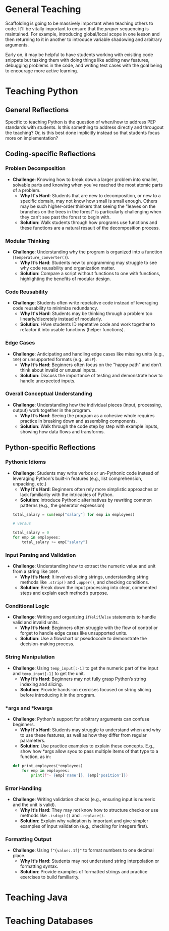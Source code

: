 # General Teaching
Scaffolding is going to be massively important when teaching others to code. It'll be vitally important to ensure that the *proper* sequencing is maintained. For example, introducing global/local scope in one lesson and then returning to it in another to introduce variable shadowing and arbitrary arguments. 

Early on, it may be helpful to have students working with exisiting code snippets but tasking them with doing things like adding new features, debugging problems in the code, and writing test cases with the goal being to encourage more active learning. 
# Teaching Python

## General Reflections
Specific to teaching Python is the question of when/how to address PEP standards with students. Is this something to address directly and througout the teaching? Or, is this best done implicitly instead so that students focus more on implementation?

## Coding-specific Reflections

### Problem Decomposition
- **Challenge**: Knowing how to break down a larger problem into smaller, solvable parts and knowing when you've reached the most atomic parts of a problem.
    - **Why It's Hard**: Students that are new to decomposition, or new to a specific domain, may not know how small is small enough. Others may be such higher-order thinkers that seeing the "leaves on the branches on the trees in the forest" is particularly challenging when they can't see past the forest to begin with.
    - **Solution**: Walk students through how programs use functions and these functions are a natural resault of the decomposition process. 

### Modular Thinking
- **Challenge**: Understanding why the program is organized into a function (`temperature_converter()`).
  - **Why It’s Hard**: Students new to programming may struggle to see why code reusability and organization matter.
  - **Solution**: Compare a script without functions to one with functions, highlighting the benefits of modular design.

### Code Reusability
- **Challenge**: Students often write repetative code instead of leveraging code reusability to minimize redundancy.
    - **Why It's Hard**: Students may be thinking through a problem too linearly/discretely instead of modularly. 
    - **Solution**: HAve students ID repetative code and work together to refactor it into usable functions (helper functions).

### Edge Cases
- **Challenge**: Anticipating and handling edge cases like missing units (e.g., `100`) or unsupported formats (e.g., `abcF`).
  - **Why It’s Hard**: Beginners often focus on the "happy path" and don’t think about invalid or unusual inputs.
  - **Solution**: Discuss the importance of testing and demonstrate how to handle unexpected inputs.

### Overall Conceptual Understanding
- **Challenge**: Understanding how the individual pieces (input, processing, output) work together in the program.
  - **Why It’s Hard**: Seeing the program as a cohesive whole requires practice in breaking down and assembling components.
  - **Solution**: Walk through the code step by step with example inputs, showing how data flows and transforms.


## Python-specific Reflections

### Pythonic Idioms
- **Challenge**: Students may write verbos or un-Pythonic code instead of leveraging Python's built-in features (e.g., list comprehension, unpacking, etc.)
    - **Why It's Hard**: Beginners often rely more simplistic approaches or lack familiarity with the intricacies of Python.
    - **Solution**: Introduce Pythonic alterinatives by rewriting common patterns (e.g., the generator expression)
    ```python
    total_salary = sum(emp["salary"] for emp in employees)

    # versus

    total_salary = 0
    for emp in employees:
        total_salary += emp["salary"]
    ```

### Input Parsing and Validation
- **Challenge**: Understanding how to extract the numeric value and unit from a string like `100F`.
  - **Why It’s Hard**: It involves slicing strings, understanding string methods like `.strip()` and `.upper()`, and checking conditions.
  - **Solution**: Break down the input processing into clear, commented steps and explain each method’s purpose.

### Conditional Logic
- **Challenge**: Writing and organizing `if`/`elif`/`else` statements to handle valid and invalid units.
  - **Why It’s Hard**: Beginners often struggle with the flow of control or forget to handle edge cases like unsupported units.
  - **Solution**: Use a flowchart or pseudocode to demonstrate the decision-making process.

### String Manipulation
- **Challenge**: Using `temp_input[:-1]` to get the numeric part of the input and `temp_input[-1]` to get the unit.
  - **Why It’s Hard**: Beginners may not fully grasp Python’s string indexing and slicing.
  - **Solution**: Provide hands-on exercises focused on string slicing before introducing it in the program.

### *args and *kwargs
- **Challenge**: Python's support for arbitrary arguments can confuse beginners. 
    - **Why It's Hard**: Students may struggle to understand when and why to use these features, as well as how they differ from regular parameters. 
    - **Solution**: Use practice examples to explain these concepts. E.g., show how *args allow syou to pass multiple items of that type to a function, as in: 
    ```python
    def print_employees(*employees)
        for emp in employees: 
            print(f"- {emp['name']}, {emp['position']})
    ```

### Error Handling
- **Challenge**: Writing validation checks (e.g., ensuring input is numeric and the unit is valid).
  - **Why It’s Hard**: They may not know how to structure checks or use methods like `.isdigit()` and `.replace()`.
  - **Solution**: Explain why validation is important and give simpler examples of input validation (e.g., checking for integers first).

### Formatting Output
- **Challenge**: Using `f"{value:.1f}"` to format numbers to one decimal place.
  - **Why It’s Hard**: Students may not understand string interpolation or formatting syntax.
  - **Solution**: Provide examples of formatted strings and practice exercises to build familiarity.

# Teaching Java
# Teaching Databases


